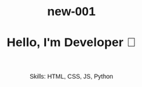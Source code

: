 # new-001    
<!DOCTYPE html>
<html>
<head>
  <title>My Portfolio</title>
  <style>
    body { font-family: Arial; text-align: center; }
    .card { padding: 20px; margin: 20px; border:  solid1xp #ccc; }
  </style>
</head>
<body>
  <h1>Hello, I'm Developer 🚀</h1>
  <div class="card">
    <p>Skills: HTML, CSS, JS, Python</h>
  </div>
</body>
</html>
